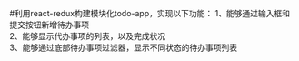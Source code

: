 #利用react-redux构建模块化todo-app，实现以下功能：
1、能够通过输入框和提交按钮新增待办事项  
2、能够显示代办事项的列表，以及完成状况  
3、能够通过底部待办事项过滤器，显示不同状态的待办事项列表